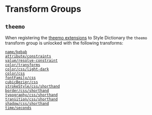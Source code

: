 # Transform Groups

## `theemo`

When registering the [theemo
extensions](../style-dictionary.md#register-theemo-extensions) to Style
Dictionary the `theemo` transform group is unlocked with the following
transforms:

<StyleDictionaryIcon/> [`name/kebab`](https://styledictionary.com/reference/hooks/transforms/predefined/#namekebab)<br>
<TheemoIcon/> [`attribute/constraints`](./transforms.md#attribute-constraints)<br>
<TheemoIcon/> [`value/resolve-constraint`](./transforms.md#value-resolve-constraint)<br>
<TheemoIcon/> [`color/transforms`](./transforms.md#color-transforms)<br>
<TheemoIcon/> [`color/css/light-dark`](./transforms.md#color-css-light-dark)<br>
<StyleDictionaryIcon/> [`color/css`](https://styledictionary.com/reference/hooks/transforms/predefined/#colorcss)<br>
<StyleDictionaryIcon/> [`fontFamily/css`](https://styledictionary.com/reference/hooks/transforms/predefined/#fontfamilycss)<br>
<StyleDictionaryIcon/> [`cubicBezier/css`](https://styledictionary.com/reference/hooks/transforms/predefined/#cubicbeziercss)<br>
<StyleDictionaryIcon/> [`strokeStyle/css/shorthand`](https://styledictionary.com/reference/hooks/transforms/predefined/#strokestylecssshorthand)<br>
<StyleDictionaryIcon/> [`border/css/shorthand`](https://styledictionary.com/reference/hooks/transforms/predefined/#bordercssshorthand)<br>
<StyleDictionaryIcon/> [`typography/css/shorthand`](https://styledictionary.com/reference/hooks/transforms/predefined/#typographycssshorthand)<br>
<StyleDictionaryIcon/> [`transition/css/shorthand`](https://styledictionary.com/reference/hooks/transforms/predefined/#transitioncssshorthand)<br>
<StyleDictionaryIcon/> [`shadow/css/shorthand`](https://styledictionary.com/reference/hooks/transforms/predefined/#shadowcssshorthand)<br>
<StyleDictionaryIcon/> [`time/seconds`](https://styledictionary.com/reference/hooks/transforms/predefined/#timeseconds)<br>
